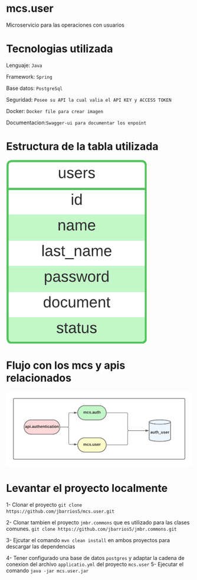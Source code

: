 # mcs.user
Microservicio para las operaciones con usuarios

# Tecnologias utilizada
Lenguaje: ```Java```

Framework: ```Spring```

Base datos: ```PostgreSql```

Seguridad:  ```Posee su API la cual valia el API KEY y ACCESS TOKEN```

Docker: ```Docker file para crear imagen ```

Documentacion:```Swagger-ui para documentar los enpoint ```

# Estructura de la tabla utilizada
![tabla mcs ](docs/tabla-usuario.png)

# Flujo con los mcs y apis relacionados
![Flujo mcs relacionados](docs/diagrama-autenticacion.png)

# Levantar el proyecto localmente
1- Clonar el proyecto
```git clone https://github.com/jbarrios5/mcs.user.git```

2- Clonar tambien el proyecto ```jmbr.commons``` que es utilizado para las clases comunes.
```git clone https://github.com/jbarrios5/jmbr.commons.git```

3- Ejcutar el comando ```mvn clean install``` en ambos proyectos para descargar las dependencias

4- Tener configurado una base de datos ```postgres``` y adaptar la cadena de conexion del archivo ```applicatio.yml``` del proyecto ```mcs.user```
5- Ejecutar el comando ```java -jar mcs.user.jar```
